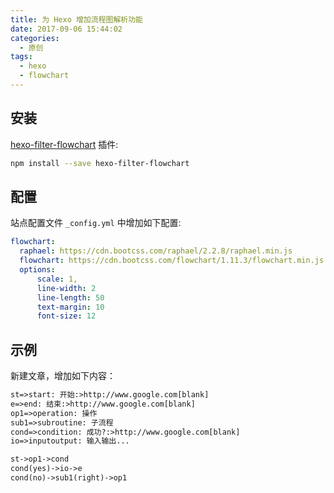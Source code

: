 ```yaml
---
title: 为 Hexo 增加流程图解析功能
date: 2017-09-06 15:44:02
categories:
  - 原创
tags:
  - hexo
  - flowchart
---
```


## 安装

[hexo-filter-flowchart](https://github.com/bubkoo/hexo-filter-flowchart) 插件:

```sh
npm install --save hexo-filter-flowchart
```

## 配置

站点配置文件 `_config.yml` 中增加如下配置:

```yml
flowchart:
  raphael: https://cdn.bootcss.com/raphael/2.2.8/raphael.min.js
  flowchart: https://cdn.bootcss.com/flowchart/1.11.3/flowchart.min.js
  options: 
      scale: 1,
      line-width: 2
      line-length: 50
      text-margin: 10
      font-size: 12
```

## 示例

新建文章，增加如下内容：

```txt
st=>start: 开始:>http://www.google.com[blank]
e=>end: 结束:>http://www.google.com[blank]
op1=>operation: 操作
sub1=>subroutine: 子流程
cond=>condition: 成功?:>http://www.google.com[blank]
io=>inputoutput: 输入输出...

st->op1->cond
cond(yes)->io->e
cond(no)->sub1(right)->op1
```
